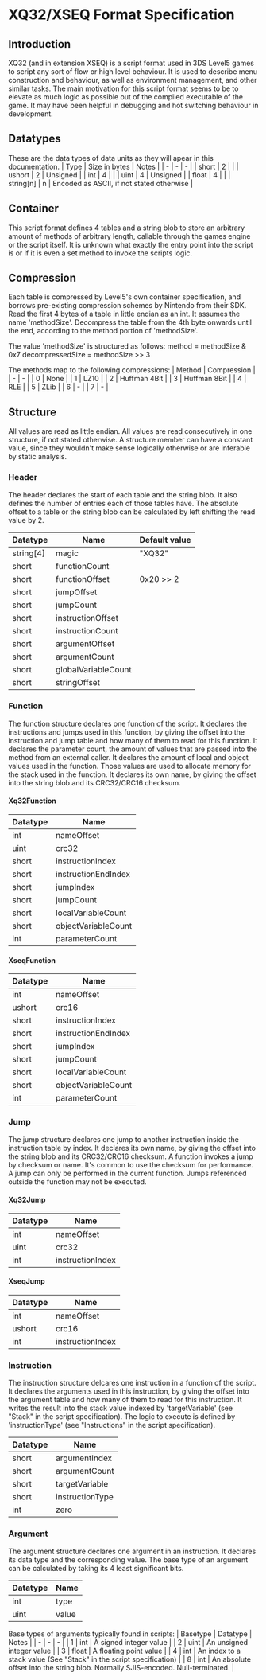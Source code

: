 # XQ32/XSEQ Format Specification

## Introduction

XQ32 (and in extension XSEQ) is a script format used in 3DS Level5 games to script any sort of flow or high level behaviour.
It is used to describe menu construction and behaviour, as well as environment management, and other similar tasks.
The main motivation for this script format seems to be to elevate as much logic as possible out of the compiled executable of the game.
It may have been helpful in debugging and hot switching behaviour in development.

## Datatypes

These are the data types of data units as they will apear in this documentation.
| Type | Size in bytes | Notes |
| - | - | - |
| short | 2 | |
| ushort | 2 | Unsigned |
| int | 4 | |
| uint | 4 | Unsigned |
| float | 4 | |
| string[n] | n | Encoded as ASCII, if not stated otherwise |

## Container

This script format defines 4 tables and a string blob to store an arbitrary amount of methods of arbitrary length, callable through the games engine or the script itself.
It is unknown what exactly the entry point into the script is or if it is even a set method to invoke the scripts logic.

## Compression

Each table is compressed by Level5's own container specification, and borrows pre-existing compression schemes by Nintendo from their SDK.
Read the first 4 bytes of a table in little endian as an int. It assumes the name 'methodSize'.
Decompress the table from the 4th byte onwards until the end, according to the method portion of 'methodSize'.

The value 'methodSize' is structured as follows:
method = methodSize & 0x7
decompressedSize = methodSize >> 3

The methods map to the following compressions:
| Method | Compression |
| - | - |
| 0 | None |
| 1 | LZ10 |
| 2 | Huffman 4Bit |
| 3 | Huffman 8Bit |
| 4 | RLE |
| 5 | ZLib |
| 6 | - |
| 7 | - |

## Structure

All values are read as little endian. All values are read consecutively in one structure, if not stated otherwise.
A structure member can have a constant value, since they wouldn't make sense logically otherwise or are inferable by static analysis.

### Header

The header declares the start of each table and the string blob. It also defines the number of entries each of those tables have.
The absolute offset to a table or the string blob can be calculated by left shifting the read value by 2.

| Datatype | Name | Default value |
| - | - | - |
| string[4] | magic | "XQ32" |
| short | functionCount | |
| short | functionOffset | 0x20 >> 2 |
| short | jumpOffset | |
| short | jumpCount | |
| short | instructionOffset | |
| short | instructionCount | |
| short | argumentOffset | |
| short | argumentCount | |
| short | globalVariableCount | |
| short | stringOffset | |

### Function

The function structure declares one function of the script.
It declares the instructions and jumps used in this function, by giving the offset into the instruction and jump table and how many of them to read for this function.
It declares the parameter count, the amount of values that are passed into the method from an external caller.
It declares the amount of local and object values used in the function. Those values are used to allocate memory for the stack used in the function.
It declares its own name, by giving the offset into the string blob and its CRC32/CRC16 checksum.

#### Xq32Function

| Datatype | Name |
| - | - |
| int | nameOffset |
| uint | crc32 |
| short | instructionIndex |
| short | instructionEndIndex |
| short | jumpIndex |
| short | jumpCount |
| short | localVariableCount |
| short | objectVariableCount |
| int | parameterCount |

#### XseqFunction

| Datatype | Name |
| - | - |
| int | nameOffset |
| ushort | crc16 |
| short | instructionIndex |
| short | instructionEndIndex |
| short | jumpIndex |
| short | jumpCount |
| short | localVariableCount |
| short | objectVariableCount |
| int | parameterCount |

### Jump

The jump structure declares one jump to another instruction inside the instruction table by index.
It declares its own name, by giving the offset into the string blob and its CRC32/CRC16 checksum.
A function invokes a jump by checksum or name. It's common to use the checksum for performance.
A jump can only be performed in the current function. Jumps referenced outside the function may not be executed.

#### Xq32Jump

| Datatype | Name |
| - | - |
| int | nameOffset |
| uint | crc32 |
| int | instructionIndex |

#### XseqJump

| Datatype | Name |
| - | - |
| int | nameOffset |
| ushort | crc16 |
| int | instructionIndex |

### Instruction

The instruction structure delcares one instruction in a function of the script.
It declares the arguments used in this instruction, by giving the offset into the argument table and how many of them to read for this instruction.
It writes the result into the stack value indexed by 'targetVariable' (see "Stack" in the script specification).
The logic to execute is defined by 'instructionType' (see "Instructions" in the script specification).

| Datatype | Name |
| - | - |
| short | argumentIndex |
| short | argumentCount |
| short | targetVariable |
| short | instructionType |
| int | zero |

### Argument

The argument structure declares one argument in an instruction.
It declares its data type and the corresponding value.
The base type of an argument can be calculated by taking its 4 least significant bits.

| Datatype | Name |
| - | - |
| int | type |
| uint | value |

Base types of arguments typically found in scripts:
| Basetype | Datatype | Notes |
| - | - | - |
| 1 | int | A signed integer value |
| 2 | uint | An unsigned integer value |
| 3 | float | A floating point value |
| 4 | int | An index to a stack value (See "Stack" in the script specification) |
| 8 | int | An absolute offset into the string blob. Normally SJIS-encoded. Null-terminated. |
